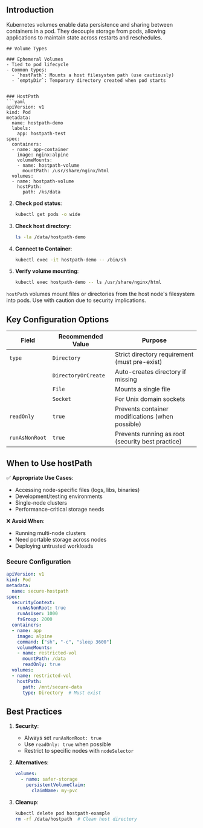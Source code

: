 ## Introduction
Kubernetes volumes enable data persistence and sharing between containers in a pod. They decouple storage from pods, allowing applications to maintain state across restarts and reschedules.
```
## Volume Types

### Ephemeral Volumes
- Tied to pod lifecycle
- Common types:
  - `hostPath`: Mounts a host filesystem path (use cautiously)
  - `emptyDir`: Temporary directory created when pod starts
 

### HostPath
```yaml
apiVersion: v1
kind: Pod
metadata:
  name: hostpath-demo
  labels:
    app: hostpath-test
spec:
  containers:
  - name: app-container
    image: nginx:alpine
    volumeMounts:
    - name: hostpath-volume
      mountPath: /usr/share/nginx/html
  volumes:
  - name: hostpath-volume
    hostPath:
      path: /ks/data
```


2. **Check pod status**:
   ```bash
   kubectl get pods -o wide
   ```

3. **Check host directory**:
   ```bash
   ls -la /data/hostpath-demo
   ```

3. **Connect to Container**:
   ```bash
   kubectl exec -it hostpath-demo -- /bin/sh
   ```
3. **Verify volume mounting**:
   ```bash
   kubectl exec hostpath-demo -- ls /usr/share/nginx/html
   ```




`hostPath` volumes mount files or directories from the host node's filesystem into pods. Use with caution due to security implications.

## Key Configuration Options

| Field            | Recommended Value       | Purpose                                                                 |
|------------------|-------------------------|-------------------------------------------------------------------------|
| `type`           | `Directory`             | Strict directory requirement (must pre-exist)                           |
|                  | `DirectoryOrCreate`     | Auto-creates directory if missing                                      |
|                  | `File`                  | Mounts a single file                                                   |
|                  | `Socket`                | For Unix domain sockets                                                |
| `readOnly`       | `true`                  | Prevents container modifications (when possible)                       |
| `runAsNonRoot`   | `true`                  | Prevents running as root (security best practice)                      |

## When to Use hostPath

✅ **Appropriate Use Cases**:
- Accessing node-specific files (logs, libs, binaries)
- Development/testing environments
- Single-node clusters
- Performance-critical storage needs

❌ **Avoid When**:
- Running multi-node clusters
- Need portable storage across nodes
- Deploying untrusted workloads

### Secure Configuration
```yaml
apiVersion: v1
kind: Pod
metadata:
  name: secure-hostpath
spec:
  securityContext:
    runAsNonRoot: true
    runAsUser: 1000
    fsGroup: 2000
  containers:
  - name: app
    image: alpine
    command: ["sh", "-c", "sleep 3600"]
    volumeMounts:
    - name: restricted-vol
      mountPath: /data
      readOnly: true
  volumes:
  - name: restricted-vol
    hostPath:
      path: /mnt/secure-data
      type: Directory  # Must exist
```

## Best Practices

1. **Security**:
   - Always set `runAsNonRoot: true`
   - Use `readOnly: true` when possible
   - Restrict to specific nodes with `nodeSelector`

2. **Alternatives**:
   ```yaml
   volumes:
     - name: safer-storage
       persistentVolumeClaim:
         claimName: my-pvc
   ```

3. **Cleanup**:
   ```bash
   kubectl delete pod hostpath-example
   rm -rf /data/hostpath  # Clean host directory
   ```
